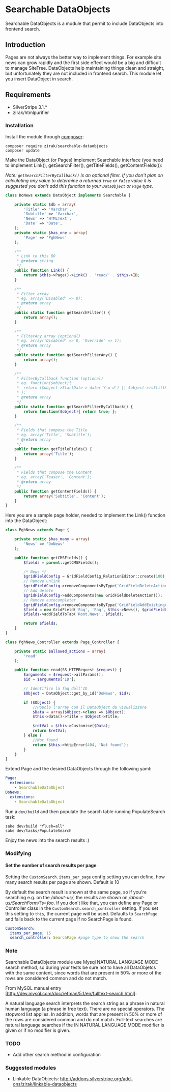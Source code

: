 # Searchable DataObjects

Searchable DataObjects is a module that permit to include DataObjects into frontend search.

## Introduction

Pages are not always the better way to implement things. For example site news can grow rapidly and the first side effect
would be a big and difficult to manage SiteTree. DataObjects help maintaining things clean and straight, but unfortunately
they are not included in frontend search. This module let you insert DataObject in search.

## Requirements

 * SilverStripe 3.1.*
 * zirak/htmlpurifier

### Installation

Install the module through [composer](http://getcomposer.org):

    composer require zirak/searchable-dataobjects
    composer update

Make the DataObject (or Pages) implement Searchable interface (you need to implement Link(), getSearchFilter(), getTitleFields(),
getContentFields()):

*Note: `getSearchFilterByCallback()` is an optional filter. If you don't plan on calculating any value to determine a returned `true` or `false` value it is suggested you don't add this function to your `DataObject` or `Page` type.*

```php
class DoNews extends DataObject implements Searchable {

    private static $db = array(
        'Title' => 'Varchar',
        'Subtitle' => 'Varchar',
        'News' => 'HTMLText',
        'Date' => 'Date',
    );
    private static $has_one = array(
        'Page' => 'PghNews'
    );

    /**
     * Link to this DO
     * @return string
     */
    public function Link() {
        return $this->Page()->Link() . 'read/' . $this->ID;
    }

    /**
     * Filter array
     * eg. array('Disabled' => 0);
     * @return array
     */
    public static function getSearchFilter() {
        return array();
    }

    /**
     * FilterAny array (optional)
     * eg. array('Disabled' => 0, 'Override' => 1);
     * @return array
     */
    public static function getSearchFilterAny() {
        return array();
    }

    /**
     * FilterByCallback function (optional)
     * eg. function($object){
     *  return ($object->StartDate > date('Y-m-d') || $object->isStillRecurring());
     * };
     * @return array
     */
    public static function getSearchFilterByCallback() {
        return function($object){ return true; };
    }

    /**
     * Fields that compose the Title
     * eg. array('Title', 'Subtitle');
     * @return array
     */
    public function getTitleFields() {
        return array('Title');
    }

    /**
     * Fields that compose the Content
     * eg. array('Teaser', 'Content');
     * @return array
     */
    public function getContentFields() {
        return array('Subtitle', 'Content');
    }
}
```

Here you are a sample page holder, needed to implement the Link() function into the DataObject:

```php
class PghNews extends Page {

    private static $has_many = array(
        'News' => 'DoNews'
    );

    public function getCMSFields() {
        $fields = parent::getCMSFields();

        /* News */
        $gridFieldConfig = GridFieldConfig_RelationEditor::create(100);
        // Remove unlink
        $gridFieldConfig->removeComponentsByType('GridFieldDeleteAction');
        // Add delete
        $gridFieldConfig->addComponents(new GridFieldDeleteAction());
        // Remove autocompleter
        $gridFieldConfig->removeComponentsByType('GridFieldAddExistingAutocompleter');
        $field = new GridField('Faq', 'Faq', $this->News(), $gridFieldConfig);
        $fields->addFieldToTab('Root.News', $field);

        return $fields;
    }
}

class PghNews_Controller extends Page_Controller {

    private static $allowed_actions = array(
        'read'
    );

    public function read(SS_HTTPRequest $request) {
        $arguments = $request->allParams();
        $id = $arguments['ID'];

        // Identifico la faq dall'ID
        $Object = DataObject::get_by_id('DoNews', $id);

        if ($Object) {
            //Popolo l'array con il DataObject da visualizzare
            $Data = array($Object->class => $Object);
            $this->data()->Title = $Object->Title;

            $retVal = $this->Customise($Data);
            return $retVal;
        } else {
            //Not found
            return $this->httpError(404, 'Not found');
        }
    }
}
```

Extend Page and the desired DataObjects through the following yaml:

```YAML
Page:
  extensions:
    - SearchableDataObject
DoNews:
  extensions:
    - SearchableDataObject
```

Run a `dev/build` and then populate the search table running PopulateSearch task:

    sake dev/build "flush=all"
    sake dev/tasks/PopulateSearch

Enjoy the news into the search results :)

### Modifying

#### Set the number of search results per page

Setting the `CustomSearch.items_per_page` config setting you can define, how many search results per page are shown. Default is 10

By default the search result is shown at the same page, so if you're searching e.g. on the */about-us/*, the results are
shown on */about-us/SearchForm/?s=foo*. If you don't like that, you can define any Page or Controller class in the
`CustomSearch.search_controller` setting. If you set this setting to `this`, the current page will be used. Defaults to `SearchPage`
and falls back to the current page if no SearchPage is found.

```YAML
CustomSearch:
  items_per_page: 15
  search_controller: SearchPage #page type to show the search
```

### Note

Searchable DataObjects module use Mysql NATURAL LANGUAGE MODE search method, so during your tests be sure not to have all DataObjetcs
with the same content, since words that are present in 50% or more of the rows are considered common and do not match.

From MySQL manual entry [http://dev.mysql.com/doc/refman/5.1/en/fulltext-search.html]:

A natural language search interprets the search string as a phrase in natural human language (a phrase in free text). There are no special operators.
The stopword list applies. In addition, words that are present in 50% or more of the rows are considered common and do not match.
Full-text searches are natural language searches if the IN NATURAL LANGUAGE MODE modifier is given or if no modifier is given.

### TODO

 * Add other search method in configuration

### Suggested modules

 * Linkable DataObjects: http://addons.silverstripe.org/add-ons/zirak/linkable-dataobjects
